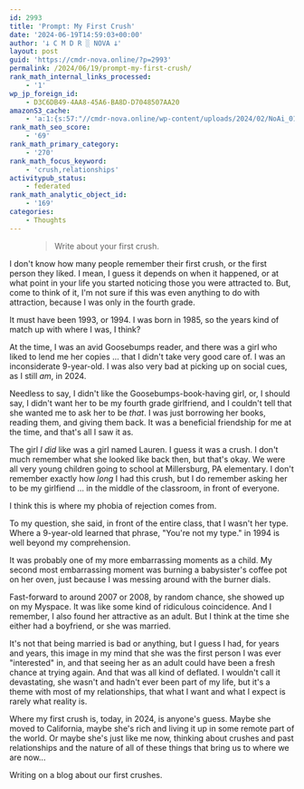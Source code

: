 ```yaml
---
id: 2993
title: 'Prompt: My First Crush'
date: '2024-06-19T14:59:03+00:00'
author: '𐕣 C M D R ░ NOVA 𐕣'
layout: post
guid: 'https://cmdr-nova.online/?p=2993'
permalink: /2024/06/19/prompt-my-first-crush/
rank_math_internal_links_processed:
    - '1'
wp_jp_foreign_id:
    - D3C6DB49-4AA8-45A6-BA8D-D7048507AA20
amazonS3_cache:
    - 'a:1:{s:57:"//cmdr-nova.online/wp-content/uploads/2024/02/NoAi_01.png";a:1:{s:9:"timestamp";i:1721679903;}}'
rank_math_seo_score:
    - '69'
rank_math_primary_category:
    - '270'
rank_math_focus_keyword:
    - 'crush,relationships'
activitypub_status:
    - federated
rank_math_analytic_object_id:
    - '169'
categories:
    - Thoughts
---
```


<!-- wp:pullquote -->
<figure class="wp-block-pullquote"><blockquote><p>Write about your first crush.</p></blockquote></figure>
<!-- /wp:pullquote -->

<!-- wp:paragraph -->
<p>I don't know how many people remember their first crush, or the first person they liked. I mean, I guess it depends on when it happened, or at what point in your life you started noticing those you were attracted to. But, come to think of it, I'm not sure if this was even anything to do with attraction, because I was only in the fourth grade.</p>
<!-- /wp:paragraph -->

<!-- wp:paragraph -->
<p>It must have been 1993, or 1994. I was born in 1985, so the years kind of match up with where I was, I think?</p>
<!-- /wp:paragraph -->

<!-- wp:paragraph -->
<p>At the time, I was an avid Goosebumps reader, and there was a girl who liked to lend me her copies ... that I didn't take very good care of. I was an inconsiderate 9-year-old. I was also very bad at picking up on social cues, as I still <em>am</em>, in 2024. </p>
<!-- /wp:paragraph -->

<!-- wp:paragraph -->
<p>Needless to say, I didn't like the Goosebumps-book-having girl, or, I should say, I didn't want her to be my fourth grade girlfriend, and I couldn't tell that she wanted me to ask her to be <em>that</em>. I was just borrowing her books, reading them, and giving them back. It was a beneficial friendship for me at the time, and that's all I saw it as.</p>
<!-- /wp:paragraph -->

<!-- wp:paragraph -->
<p>The girl <em>I did</em> like was a girl named Lauren. I guess it was a crush. I don't much remember what she looked like back then, but that's okay. We were all very young children going to school at Millersburg, PA elementary. I don't remember exactly how <em>long</em> I had this crush, but I do remember asking her to be my girlfiend ... in the middle of the classroom, in front of everyone.</p>
<!-- /wp:paragraph -->

<!-- wp:paragraph -->
<p>I think this is where my phobia of rejection comes from.</p>
<!-- /wp:paragraph -->

<!-- wp:paragraph -->
<p>To my question, she said, in front of the entire class, that I wasn't her type. Where a 9-year-old learned that phrase, "You're not my type." in 1994 is well beyond my comprehension.</p>
<!-- /wp:paragraph -->

<!-- wp:paragraph -->
<p>It was probably one of my more embarrassing moments as a child. My second most embarrassing moment was burning a babysister's coffee pot on her oven, just because I was messing around with the burner dials.</p>
<!-- /wp:paragraph -->

<!-- wp:paragraph -->
<p>Fast-forward to around 2007 or 2008, by random chance, she showed up on my Myspace. It was like some kind of ridiculous coincidence. And I remember, I also found her attractive as an adult. But I think at the time she either had a boyfriend, or she was married.</p>
<!-- /wp:paragraph -->

<!-- wp:paragraph -->
<p>It's not that being married is bad or anything, but I guess I had, for years and years, this image in my mind that she was the first person I was ever "interested" in, and that seeing her as an adult could have been a fresh chance at trying again. And that was all kind of deflated. I wouldn't call it devastating, she wasn't and hadn't ever been part of my life, but it's a theme with most of my relationships, that what I want and what I expect is rarely what reality is.</p>
<!-- /wp:paragraph -->

<!-- wp:paragraph -->
<p>Where my first crush is, today, in 2024, is anyone's guess. Maybe she moved to California, maybe she's rich and living it up in some remote part of the world. Or maybe she's just like me now, thinking about crushes and past relationships and the nature of all of these things that bring us to where we are now...</p>
<!-- /wp:paragraph -->

<!-- wp:paragraph -->
<p>Writing on a blog about our first crushes.</p>
<!-- /wp:paragraph -->